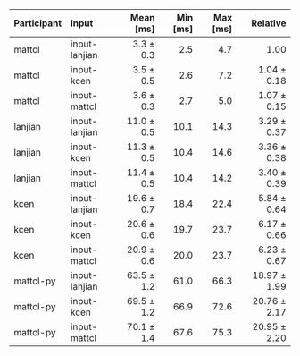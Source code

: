 | Participant | Input | Mean [ms] | Min [ms] | Max [ms] | Relative |
|:---|:---|---:|---:|---:|---:|
| mattcl | input-lanjian | 3.3 ± 0.3 | 2.5 | 4.7 | 1.00 |
| mattcl | input-kcen | 3.5 ± 0.5 | 2.6 | 7.2 | 1.04 ± 0.18 |
| mattcl | input-mattcl | 3.6 ± 0.3 | 2.7 | 5.0 | 1.07 ± 0.15 |
| lanjian | input-lanjian | 11.0 ± 0.5 | 10.1 | 14.3 | 3.29 ± 0.37 |
| lanjian | input-kcen | 11.3 ± 0.5 | 10.4 | 14.6 | 3.36 ± 0.38 |
| lanjian | input-mattcl | 11.4 ± 0.5 | 10.4 | 14.2 | 3.40 ± 0.39 |
| kcen | input-lanjian | 19.6 ± 0.7 | 18.4 | 22.4 | 5.84 ± 0.64 |
| kcen | input-kcen | 20.6 ± 0.6 | 19.7 | 23.7 | 6.17 ± 0.66 |
| kcen | input-mattcl | 20.9 ± 0.6 | 20.0 | 23.7 | 6.23 ± 0.67 |
| mattcl-py | input-lanjian | 63.5 ± 1.2 | 61.0 | 66.3 | 18.97 ± 1.99 |
| mattcl-py | input-kcen | 69.5 ± 1.2 | 66.9 | 72.6 | 20.76 ± 2.17 |
| mattcl-py | input-mattcl | 70.1 ± 1.4 | 67.6 | 75.3 | 20.95 ± 2.20 |
